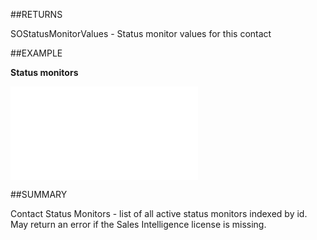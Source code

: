 
##RETURNS

SOStatusMonitorValues - Status monitor values for this contact


##EXAMPLE

**Status monitors**



![](..\..\Examples\vbs\SOContact.StatusMonitors.vbs.txt)


##SUMMARY

Contact Status Monitors - list of all active status monitors indexed by id. May return an error if the Sales Intelligence license is missing.

